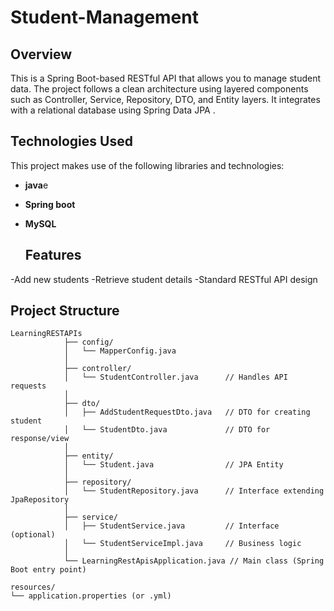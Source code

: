 # Student-Management
## Overview
This is a Spring Boot-based RESTful API that allows you to manage student data. The project follows a clean architecture using layered components such as Controller, Service, Repository, DTO, and Entity layers. It integrates with a relational database using Spring Data JPA .


## Technologies Used
This project makes use of the following libraries and technologies:
- **java**e
- **Spring boot** 
- **MySQL**


  ## Features
-Add new students
-Retrieve student details
-Standard RESTful API design


## Project Structure
```
LearningRESTAPIs
            ├── config/
            │   └── MapperConfig.java         
            │
            ├── controller/
            │   └── StudentController.java      // Handles API requests
            │
            ├── dto/
            │   ├── AddStudentRequestDto.java   // DTO for creating student
            │   └── StudentDto.java             // DTO for response/view
            │
            ├── entity/
            │   └── Student.java                // JPA Entity
            │
            ├── repository/
            │   └── StudentRepository.java      // Interface extending JpaRepository
            │
            ├── service/
            │   ├── StudentService.java         // Interface (optional)
            │   └── StudentServiceImpl.java     // Business logic
            │
            └── LearningRestApisApplication.java // Main class (Spring Boot entry point)

resources/
└── application.properties (or .yml)





















